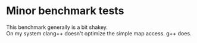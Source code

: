 # Minor benchmark tests  

This benchmark generally is a bit shakey.  
On my system clang++ doesn't optimize the simple map access. g++ does.  
